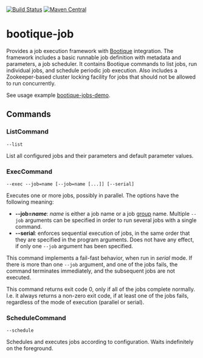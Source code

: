 <!--
  Licensed to ObjectStyle LLC under one
  or more contributor license agreements.  See the NOTICE file
  distributed with this work for additional information
  regarding copyright ownership.  The ObjectStyle LLC licenses
  this file to you under the Apache License, Version 2.0 (the
  "License"); you may not use this file except in compliance
  with the License.  You may obtain a copy of the License at

    http://www.apache.org/licenses/LICENSE-2.0

  Unless required by applicable law or agreed to in writing,
  software distributed under the License is distributed on an
  "AS IS" BASIS, WITHOUT WARRANTIES OR CONDITIONS OF ANY
  KIND, either express or implied.  See the License for the
  specific language governing permissions and limitations
  under the License.
  -->

[![Build Status](https://travis-ci.org/bootique/bootique-job.svg)](https://travis-ci.org/bootique/bootique-job)
[![Maven Central](https://img.shields.io/maven-central/v/io.bootique.job/bootique-job.svg?colorB=brightgreen)](https://search.maven.org/artifact/io.bootique.job/bootique-job/)

# bootique-job
Provides a job execution framework with [Bootique](http://bootique.io) integration. The framework includes a basic 
runnable job definition with metadata and parameters, a job scheduler. It contains Bootique commands to list jobs, 
run individual jobs, and schedule periodic job execution. Also includes a Zookeeper-based cluster locking facility 
for jobs that should not be allowed to run concurrently.

See usage example [bootique-jobs-demo](https://github.com/bootique-examples/bootique-jobs-demo).

## Commands

### ListCommand

`--list`

List all configured jobs and their parameters and default parameter values.

### ExecCommand
 
`--exec --job=name [--job=name [...]] [--serial]`

Executes one or more jobs, possibly in parallel. The options have the following meaning:

* **--job=_name_**: _name_ is either a job name or a job [group](#job-groups) name. Multiple `--job` arguments can be specified in order to run several jobs with a single command.
* **--serial**: enforces sequential execution of jobs, in the same order that they are specified in the program arguments. Does not have any effect, if only one `--job` argument has been specified.

This command implements a fail-fast behavior, when run in _serial_ mode. If there is more than one `--job` argument, and one of the jobs fails, the command terminates immediately, and the subsequent jobs are not executed.

This command returns exit code 0, only if all of the jobs complete normally. I.e. it always returns a non-zero exit code, if at least one of the jobs fails, regardless of the mode of execution (parallel or serial).

### ScheduleCommand

`--schedule`

Schedules and executes jobs according to configuration. Waits indefinitely on the foreground.
